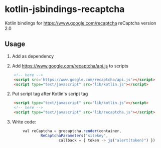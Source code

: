 # kotlin-jsbindings-recaptcha
Kotlin bindings for https://www.google.com/recaptcha
reCaptcha version 2.0
## Usage
1) Add as dependency

2) Add https://www.google.com/recaptcha/api.js to scripts
```html
    <!-- here -->
    <script src='https://www.google.com/recaptcha/api.js'></script>
    <script type="text/javascript" src="lib/kotlin.js"></script>

```
2) Put script tag after Kotlin's script tag
```html
    <script type="text/javascript" src="lib/kotlin.js"></script>
    <!-- here -->
    <script type="text/javascript" src="lib/recaptcha.js"></script>
```
3) Write code:
```javascript
        val reCaptcha = grecaptcha.render(container,
                ReCaptchaParameters("sitekey",
                        callback = { token -> js("alert(token)") }) 
```
